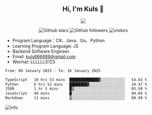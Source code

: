 <h2 align="center"> Hi, I'm Kuls 👋 </h2>
<p align="center">
    <p align="center">
        <img src=" https://avatars.githubusercontent.com/u/42165104?s=460&u=5c7fbf0bce7d4b38a15a44676e6f64b529e47598&v=4"/>
    </p>
    <p align="center">
      <img src="https://img.shields.io/github/stars/hellokuls?style=social" alt="Github stars" />
      <img src="https://img.shields.io/github/followers/hellokuls?style=social" alt="Github followers" />
      <img src="https://visitor-badge.glitch.me/badge?page_id=hellokuls.readme" alt="vistors" />
    </p>
</p>

- Program Language：C#、Java、Go、Python
- Learning Program Language: JS
- Backend Software Engineer.
- Email: kuls666888@gmail.com
- Wechat: LLLLLLS123

<!--START_SECTION:waka-->

```txt
From: 09 January 2025 - To: 16 January 2025

TypeScript   10 hrs 53 mins  █████████████▓░░░░░░░░░░░   54.63 %
Python       6 hrs 52 mins   ████████▓░░░░░░░░░░░░░░░░   34.47 %
JSON         1 hr 5 mins     █▒░░░░░░░░░░░░░░░░░░░░░░░   05.50 %
JavaScript   48 mins         █░░░░░░░░░░░░░░░░░░░░░░░░   04.04 %
Markdown     11 mins         ▒░░░░░░░░░░░░░░░░░░░░░░░░   00.99 %
```

<!--END_SECTION:waka-->

![info](https://github-readme-stats.vercel.app/api?username=hellokuls&show_icons=true&count_private=true&hide=prs&theme=default_repocard)


